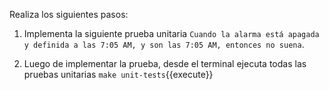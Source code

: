 Realiza los siguientes pasos:

1. Implementa la siguiente prueba unitaria `Cuando la alarma está apagada y definida a las 7:05 AM, y son las 7:05 AM, entonces no suena`.

2. Luego de implementar la prueba, desde el terminal ejecuta todas las pruebas unitarias `make unit-tests`{{execute}}